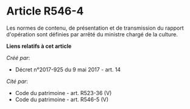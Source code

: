 # Article R546-4

Les normes de contenu, de présentation et de transmission du rapport d'opération sont définies par arrêté du ministre chargé
de la culture.

**Liens relatifs à cet article**

_Créé par_:

  - Décret n°2017-925 du 9 mai 2017 - art. 14

_Cité par_:

  - Code du patrimoine - art. R523-36 (V)
  - Code du patrimoine - art. R546-5 (V)

